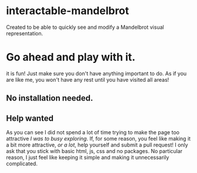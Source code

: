 # interactable-mandelbrot
Created to be able to quickly see and modify a Mandelbrot visual representation.

# Go ahead and play with it.
it is fun! Just make sure you don't have anything important to do. As if you are like me, you won't have any rest until you have visited all areas!

## No installation needed.

## Help wanted
As you can see I did not spend a lot of time trying to make the page too attractive *I was to busy exploring*.
If, for some reason, you feel like making it a bit more attractive, *or a lot*, help yourself and submit a pull request!
I only ask that you stick with basic html, js, css and no packages. No particular reason, I just feel like keeping it simple and making it unnecessarily complicated.
